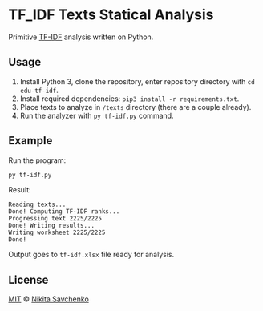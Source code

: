 # TF_IDF Texts Statical Analysis

Primitive [TF-IDF](https://en.wikipedia.org/wiki/Tf%E2%80%93idf) analysis written on Python.

Usage
-----

1. Install Python 3, clone the repository, enter repository directory with `cd edu-tf-idf`.
2. Install required dependencies: `pip3 install -r requirements.txt`.
3. Place texts to analyze in `/texts` directory (there are a couple already).
4. Run the analyzer with `py tf-idf.py` command.

Example
-------

Run the program:

```bash
py tf-idf.py
```

Result:

```text
Reading texts...
Done! Computing TF-IDF ranks...
Progressing text 2225/2225
Done! Writing results...
Writing worksheet 2225/2225
Done!
```

Output goes to `tf-idf.xlsx` file ready for analysis.

License
-------

[MIT](license) © [Nikita Savchenko](https://nikita.tk)